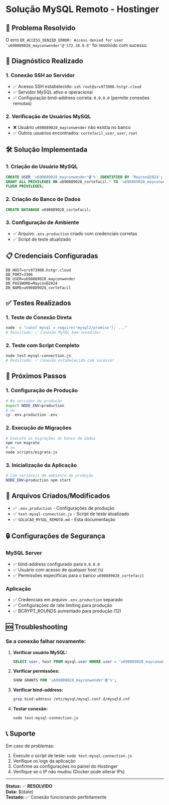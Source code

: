 # Solução MySQL Remoto - Hostinger

## 🎯 Problema Resolvido

O erro `ER_ACCESS_DENIED_ERROR: Access denied for user 'u690889028_mayconwender'@'172.18.0.8'` foi resolvido com sucesso.

## 🔧 Diagnóstico Realizado

### 1. Conexão SSH ao Servidor
- ✅ Acesso SSH estabelecido: `ssh root@srv973908.hstgr.cloud`
- ✅ Servidor MySQL ativo e operacional
- ✅ Configuração bind-address correta: `0.0.0.0` (permite conexões remotas)

### 2. Verificação de Usuários MySQL
- ❌ Usuário `u690889028_mayconwender` não existia no banco
- ✅ Outros usuários encontrados: `cortefacil_user`, `user`, `root`

## 🛠️ Solução Implementada

### 1. Criação do Usuário MySQL
```sql
CREATE USER 'u690889028_mayconwender'@'%' IDENTIFIED BY 'Maycon@2024';
GRANT ALL PRIVILEGES ON u690889028_cortefacil.* TO 'u690889028_mayconwender'@'%';
FLUSH PRIVILEGES;
```

### 2. Criação do Banco de Dados
```sql
CREATE DATABASE u690889028_cortefacil;
```

### 3. Configuração de Ambiente
- ✅ Arquivo `.env.production` criado com credenciais corretas
- ✅ Script de teste atualizado

## 📋 Credenciais Configuradas

```env
DB_HOST=srv973908.hstgr.cloud
DB_PORT=3306
DB_USER=u690889028_mayconwender
DB_PASSWORD=Maycon@2024
DB_NAME=u690889028_cortefacil
```

## ✅ Testes Realizados

### 1. Teste de Conexão Direta
```bash
node -e "const mysql = require('mysql2/promise'); ..."
# Resultado: ✅ Conexão MySQL bem-sucedida!
```

### 2. Teste com Script Completo
```bash
node test-mysql-connection.js
# Resultado: ✅ Conexão estabelecida com sucesso!
```

## 🚀 Próximos Passos

### 1. Configuração de Produção
```bash
# No servidor de produção
export NODE_ENV=production
# ou
cp .env.production .env
```

### 2. Execução de Migrações
```bash
# Execute as migrações do banco de dados
npm run migrate
# ou
node scripts/migrate.js
```

### 3. Inicialização da Aplicação
```bash
# Com variáveis de ambiente de produção
NODE_ENV=production npm start
```

## 📁 Arquivos Criados/Modificados

- ✅ `.env.production` - Configurações de produção
- ✅ `test-mysql-connection.js` - Script de teste atualizado
- ✅ `SOLUCAO_MYSQL_REMOTO.md` - Esta documentação

## 🔒 Configurações de Segurança

### MySQL Server
- ✅ bind-address configurado para `0.0.0.0`
- ✅ Usuário com acesso de qualquer host (`%`)
- ✅ Permissões específicas para o banco `u690889028_cortefacil`

### Aplicação
- ✅ Credenciais em arquivo `.env.production` separado
- ✅ Configurações de rate limiting para produção
- ✅ BCRYPT_ROUNDS aumentado para produção (12)

## 🆘 Troubleshooting

### Se a conexão falhar novamente:

1. **Verificar usuário MySQL:**
   ```sql
   SELECT user, host FROM mysql.user WHERE user = 'u690889028_mayconwender';
   ```

2. **Verificar permissões:**
   ```sql
   SHOW GRANTS FOR 'u690889028_mayconwender'@'%';
   ```

3. **Verificar bind-address:**
   ```bash
   grep bind-address /etc/mysql/mysql.conf.d/mysqld.cnf
   ```

4. **Testar conexão:**
   ```bash
   node test-mysql-connection.js
   ```

## 📞 Suporte

Em caso de problemas:
1. Execute o script de teste: `node test-mysql-connection.js`
2. Verifique os logs da aplicação
3. Confirme as configurações no painel do Hostinger
4. Verifique se o IP não mudou (Docker pode alterar IPs)

---

**Status:** ✅ **RESOLVIDO**  
**Data:** $(date)  
**Testado:** ✅ Conexão funcionando perfeitamente